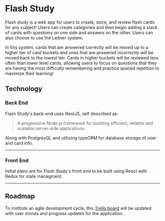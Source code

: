 # Flash Study

Flash study is a web app for users to create, store, and review flash cards for any subject! Users can create categories and then begin adding a stack of cards with questions on one side and answers on the other. Users can also choose to use the Leitner system.

In this system, cards that are answered correctly will be moved up to a higher tier of card buckets and ones that are answered incorrectly will be moved back to the lowest tier. Cards in higher buckets will be reviewed less often than lower level cards, allowing users to focus on questions that they are having the most difficulty remembering and practice spaced repitition to maximize their learning!

## Technology

### Back End

Flash Study's back-end uses NestJS, self described as:

> A progressive Node.js framework for building efficient, reliable and scalable server-side applications.

Along with PostgresQL and utilizing typeORM for database storage of user and card info.

---

### Front End

Initial plans are for Flash Study's front end to be built using React with Redux for state managment.

---

## Roadmap

To institute an agile development cycle, this [Trello board](https://trello.com/b/tksYt7QN/flash-study) will be updated with user stories and progress updates for the application.
